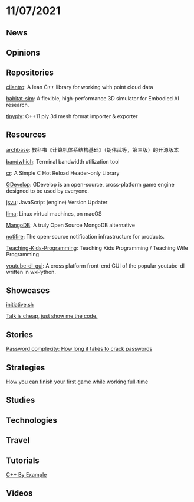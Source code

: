 # 11/07/2021

## News

## Opinions

## Repositories
[cilantro](https://github.com/kzampog/cilantro): A lean C++ library for working with point cloud data

[habitat-sim](https://github.com/facebookresearch/habitat-sim): A flexible, high-performance 3D simulator for Embodied AI research.

[tinyply](https://github.com/ddiakopoulos/tinyply): C++11 ply 3d mesh format importer & exporter

## Resources
[archbase](https://github.com/foxsen/archbase): 教科书《计算机体系结构基础》（胡伟武等，第三版）的开源版本

[bandwhich](https://github.com/imsnif/bandwhich): Terminal bandwidth utilization tool

[cr](https://github.com/fungos/cr): A Simple C Hot Reload Header-only Library

[GDevelop](https://github.com/4ian/GDevelop): GDevelop is an open-source, cross-platform game engine designed to be used by everyone.

[jsvu](https://github.com/GoogleChromeLabs/jsvu): JavaScript (engine) Version Updater

[lima](https://github.com/lima-vm/lima): Linux virtual machines, on macOS

[MangoDB](https://github.com/MangoDB-io/MangoDB): A truly Open Source MongoDB alternative

[notifire](https://github.com/notifirehq/notifire): The open-source notification infrastructure for products.

[Teaching-Kids-Programming](https://github.com/DoctorLai/Teaching-Kids-Programming): Teaching Kids Programming / Teaching Wife Programming

[youtube-dl-gui](https://github.com/MrS0m30n3/youtube-dl-gui): A cross platform front-end GUI of the popular youtube-dl written in wxPython.

## Showcases
[initiative.sh](https://initiative.sh/)

[Talk is cheap, just show me the code.](https://justshowmethecode.com/)

## Stories
[Password complexity: How long it takes to crack passwords](https://securityguide.me/issues/password-complexity-how-long-it-takes-to-crack-passwords)

## Strategies
[How you can finish your first game while working full-time](https://jasont.co/finishing-games/)

## Studies

## Technologies

## Travel

## Tutorials
[C++ By Example](https://cppbyexample.com/)

## Videos
